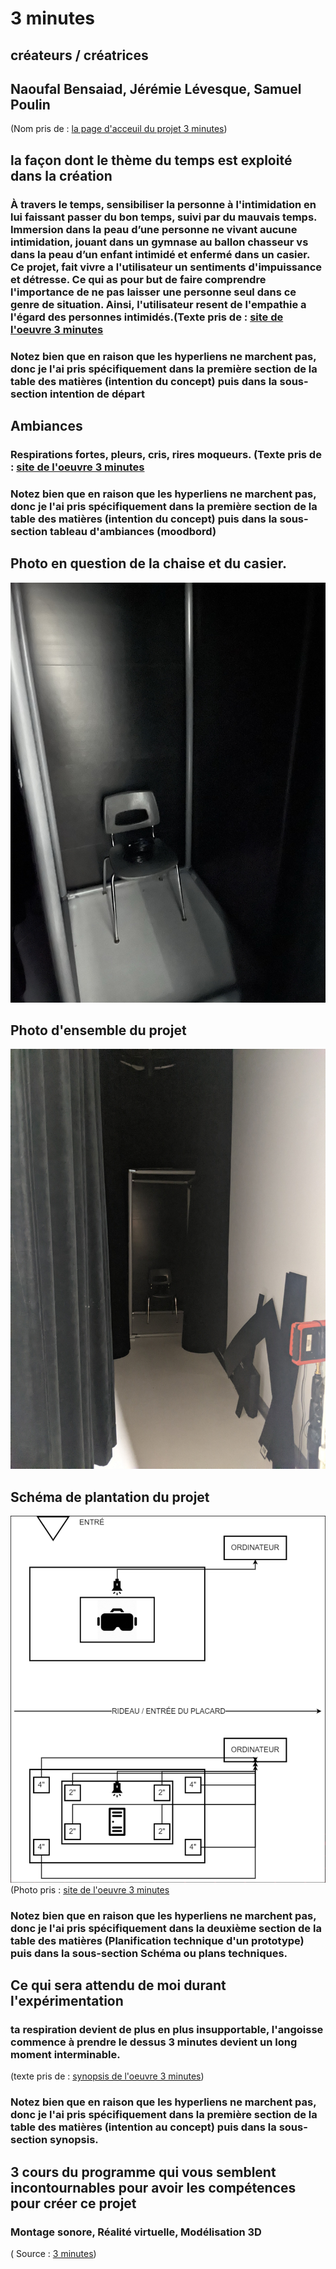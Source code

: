 # 3 minutes #

## créateurs / créatrices ##
## Naoufal Bensaiad, Jérémie Lévesque, Samuel Poulin ##
(Nom pris de : [la page d'acceuil du projet 3 minutes](https://tim-montmorency.com/2022/projets/3-minutes/docs/web/index.html))


## la façon dont le thème du temps est exploité dans la création ##
### À travers le temps, sensibiliser la personne à l'intimidation en lui faissant passer du bon temps, suivi par du mauvais temps. Immersion dans la peau d’une personne ne vivant aucune intimidation, jouant dans un gymnase au ballon chasseur vs dans la peau d’un enfant intimidé et enfermé dans un casier. Ce projet, fait vivre a l'utilisateur un sentiments d'impuissance et détresse. Ce qui as pour but de faire comprendre l'importance de ne pas laisser une personne seul dans ce genre de situation. Ainsi, l'utilisateur resent de l'empathie a l'égard des personnes intimidés.(Texte pris de : [site de l'oeuvre 3 minutes](https://tim-montmorency.com/2022/projets/3-minutes/docs/web/preproduction.html#Planification-technique-(devis-technique)) ###
### Notez bien que en raison que les hyperliens ne marchent pas, donc je l'ai pris spécifiquement dans la première section de la table des matières (intention du concept) puis dans la sous-section intention de départ ###

## Ambiances ##
### Respirations fortes, pleurs, cris, rires moqueurs. (Texte pris de : [site de l'oeuvre 3 minutes](https://tim-montmorency.com/2022/projets/3-minutes/docs/web/preproduction.html#Planification-technique-(devis-technique)) ###
### Notez bien que en raison que les hyperliens ne marchent pas, donc je l'ai pris spécifiquement dans la première section de la table des matières (intention du concept) puis dans la sous-section tableau d'ambiances (moodbord) ###

## Photo en question de la chaise et du casier.
![Photo](photo/3minutes_casier.JPEG)

## Photo d'ensemble du projet  
![Photo](photo/casier.jpeg)

## Schéma de plantation du projet ##
![Photo](photo/plantation_3minutes.png)
(Photo pris : [site de l'oeuvre 3 minutes](https://tim-montmorency.com/2022/projets/3-minutes/docs/web/preproduction.html#Planification-de-la-production-(budget-et-%C3%A9tapes-de-r%C3%A9alisation))
### Notez bien que en raison que les hyperliens ne marchent pas, donc je l'ai pris spécifiquement dans la deuxième section de la table des matières (Planification technique d'un prototype) puis dans la sous-section Schéma ou plans techniques. ###



## Ce qui sera attendu de moi durant l'expérimentation ##
###  ta respiration devient de plus en plus insupportable, l'angoisse commence à prendre le dessus 3 minutes devient un long moment interminable. ###
(texte pris de : [synopsis de l'oeuvre 3 minutes](https://tim-montmorency.com/2022/projets/3-minutes/docs/web/preproduction.html#Sc%C3%A9nario,-sc%C3%A9narimage-ou-document-audio/visuel))
### Notez bien que en raison que les hyperliens ne marchent pas, donc je l'ai pris spécifiquement dans la première section de la table des matières (intention au concept) puis dans la sous-section synopsis. ###

## 3 cours du programme qui vous semblent incontournables pour avoir les compétences pour créer ce projet ##
### Montage sonore, Réalité virtuelle, Modélisation 3D ###

( Source : [3 minutes](https://tim-montmorency.com/2022/projets/3-minutes/docs/web/index.html))
